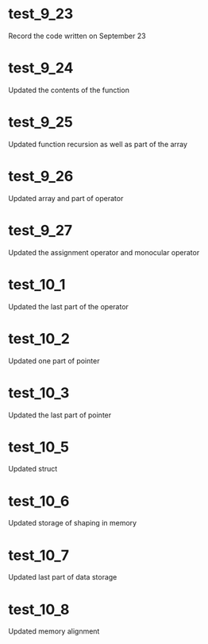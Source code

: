 # test_9_23
Record the code written on September 23
# test_9_24
Updated the contents of the function
# test_9_25
Updated function recursion as well as part of the array
# test_9_26
Updated array and part of operator
# test_9_27
Updated the assignment operator and monocular operator
# test_10_1
Updated the last part of the operator 
# test_10_2
Updated one part of pointer
# test_10_3
Updated the last part of pointer
# test_10_5
Updated struct
# test_10_6
Updated storage of shaping in memory
# test_10_7
Updated last part of data storage
# test_10_8
Updated memory alignment

